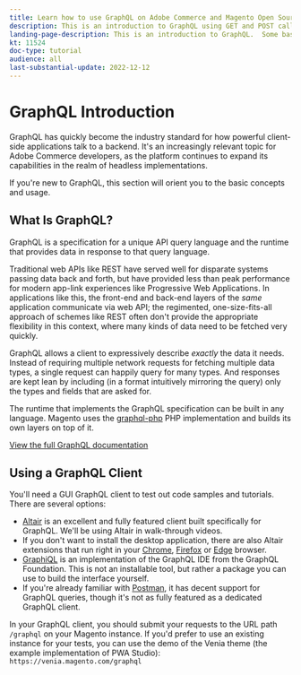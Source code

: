 ```yaml
---
title: Learn how to use GraphQL on Adobe Commerce and Magento Open Source
description: This is an introduction to GraphQL using GET and POST calls for Adobe Commerce and Magento Open source
landing-page-description: This is an introduction to GraphQL.  Some basics are covered and describing some tools available to making your GraphQL requests.
kt: 11524
doc-type: tutorial
audience: all
last-substantial-update: 2022-12-12
---
```

# GraphQL Introduction

GraphQL has quickly become the industry standard for how powerful client-side applications talk to a backend. It's an
increasingly relevant topic for Adobe Commerce developers, as the platform continues to expand its capabilities in the
realm of headless implementations.

If you're new to GraphQL, this section will orient you to the basic concepts and usage.

## What Is GraphQL?

GraphQL is a specification for a unique API query language and the runtime that provides data in response to that query
language.

Traditional web APIs like REST have served well for disparate systems passing data back and forth, but have provided less
than peak performance for modern app-link experiences like Progressive Web Applications. In applications like this, the
front-end and back-end layers of the _same_ application communicate via web API; the regimented, one-size-fits-all approach
of schemes like REST often don't provide the appropriate flexibility in this context, where many kinds of data need to be 
fetched very quickly.

GraphQL allows a client to expressively describe _exactly_ the data it needs.
Instead of requiring multiple network requests for fetching multiple data types, a single request can happily query for many
types. And responses are kept lean by including (in a format intuitively mirroring the query) only the types and fields
that are asked for.

The runtime that implements the GraphQL specification can be built in any language. Magento uses the
[graphql-php](https://webonyx.github.io/graphql-php/) PHP implementation and builds its own layers on top of it.

[View the full GraphQL documentation](https://graphql.org/learn)

## Using a GraphQL Client

You'll need a GUI GraphQL client to test out code samples and tutorials. There are several options:

* [Altair](https://altairgraphql.dev/) is an excellent and fully featured client built specifically for GraphQL. We'll be
  using Altair in walk-through videos.
* If you don't want to install the desktop application, there are also Altair extensions that run right in your
  [Chrome](https://chrome.google.com/webstore/detail/altair-graphql-client/flnheeellpciglgpaodhkhmapeljopja),
  [Firefox](https://addons.mozilla.org/en-US/firefox/addon/altair-graphql-client/)
  or [Edge](https://microsoftedge.microsoft.com/addons/detail/altair-graphql-client/kpggioiimijgcalmnfnalgglgooonopa) browser.
* [GraphiQL](https://github.com/graphql/graphiql/tree/main/packages/graphiql) is an implementation of the GraphQL IDE from
  the GraphQL Foundation. This is not an installable tool, but rather a package you can use to build the interface yourself.
* If you're already familiar with [Postman](https://www.postman.com/), it has decent support for GraphQL queries, though
  it's not as fully featured as a dedicated GraphQL client.

In your GraphQL client, you should submit your requests to the URL path `/graphql` on your Magento instance. If you'd prefer
to use an existing instance for your tests, you can use the demo of the Venia theme (the example implementation of PWA
Studio): `https://venia.magento.com/graphql`